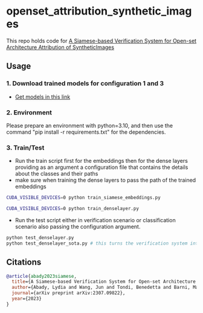 # openset_attribution_synthetic_images
This repo holds code for [A Siamese-based Verification System for Open-set Architecture Attribution of SyntheticImages](https://arxiv.org/pdf/2307.09822.pdf)

## Usage

### 1. Download trained models for configuration 1 and 3 
* [Get models in this link](https://drive.google.com/drive/folders/1b8xk1KI1xIgLvtOiwCjSvrePrQoPWTG6?usp=sharing)


### 2. Environment

Please prepare an environment with python=3.10, and then use the command "pip install -r requirements.txt" for the dependencies.

### 3. Train/Test

- Run the train script first for the embeddings then for the dense layers providing as an argument a configuration file that contains the details about the classes and their paths
- make sure when training the dense layers to pass the path of the trained embeddings

```bash
CUDA_VISIBLE_DEVICES=0 python train_siamese_embeddings.py

CUDA_VISIBLE_DEVICES=0 python train_denselayer.py
```

- Run the test script either in verification scenario or classification scenario also passing the configuration argument.

```bash
python test_denselayer.py
python test_denselayer_sota.py # this turns the verification system into classification
```


## Citations

```bibtex
@article{abady2023siamese,
  title={A Siamese-based Verification System for Open-set Architecture Attribution of Synthetic Images},
  author={Abady, Lydia and Wang, Jun and Tondi, Benedetta and Barni, Mauro},
  journal={arXiv preprint arXiv:2307.09822},
  year={2023}
}
```
